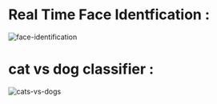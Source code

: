 # Real Time Face Identfication :
 
![face-identification](https://user-images.githubusercontent.com/59414616/84475733-a8861a00-acaa-11ea-88e8-a92b8d7515d8.gif)


# cat vs dog classifier :
 
![cats-vs-dogs](https://user-images.githubusercontent.com/59414616/84476724-357da300-acac-11ea-93ad-6ea908bd0d28.gif)
